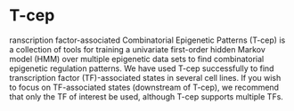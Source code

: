 # T-cep
ranscription factor-associated Combinatorial Epigenetic Patterns (T-cep) is a collection of tools for training a univariate first-order hidden Markov model (HMM) over multiple epigenetic data sets to find combinatorial epigenetic regulation patterns. We have used T-cep successfully to find transcription factor (TF)-associated states in several cell lines. If you wish to focus on TF-associated states (downstream of T-cep), we recommend that only the TF of interest be used, although T-cep supports multiple TFs.
